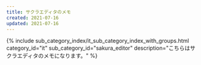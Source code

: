 ```yaml
---
title: サクラエディタのメモ
created: 2021-07-16
updated: 2021-07-16
---
```

{% include sub_category_index/it_sub_category_index_with_groups.html
    category_id="it"
    sub_category_id="sakura_editor"
    description="こちらはサクラエディタのメモになります。" %}